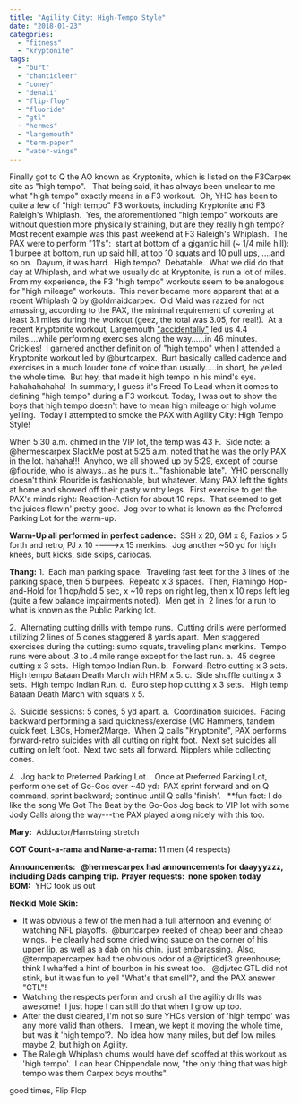 ```yaml
---
title: "Agility City: High-Tempo Style"
date: "2018-01-23"
categories: 
  - "fitness"
  - "kryptonite"
tags: 
  - "burt"
  - "chanticleer"
  - "coney"
  - "denali"
  - "flip-flop"
  - "fluoride"
  - "gtl"
  - "hermes"
  - "largemouth"
  - "term-paper"
  - "water-wings"
---
```


Finally got to Q the AO known as Kryptonite, which is listed on the F3Carpex site as "high tempo".   That being said, it has always been unclear to me what "high tempo" exactly means in a F3 workout.  Oh, YHC has been to quite a few of "high tempo" F3 workouts, including Kryptonite and F3 Raleigh's Whiplash.  Yes, the aforementioned "high tempo" workouts are without question more physically straining, but are they really high tempo?  Most recent example was this past weekend at F3 Raleigh's Whiplash.  The PAX were to perform "11's":  start at bottom of a gigantic hill (~ 1/4 mile hill): 1 burpee at bottom, run up said hill, at top 10 squats and 10 pull ups, ....and so on.  Dayum, it was hard.  High tempo?  Debatable.  What we did do that day at Whiplash, and what we usually do at Kryptonite, is run a lot of miles.  From my experience, the F3 "high tempo" workouts seem to be analogous for "high mileage" workouts.  This never became more apparent that at a recent Whiplash Q by @oldmaidcarpex.  Old Maid was razzed for not amassing, according to the PAX, the minimal requirement of covering at least 3.1 miles during the workout (geez, the total was 3.05, for real!).  At a recent Kryptonite workout, Largemouth ["accidentally"](https://f3carpex.com/2017/10/16/accidental-4-4/) led us 4.4 miles....while performing exercises along the way......in 46 minutes.  Crickies!  I garnered another definition of "high tempo" when I attended a Kryptonite workout led by @burtcarpex.  Burt basically called cadence and exercises in a much louder tone of voice than usually.....in short, he yelled the whole time.  But hey, that made it high tempo in his mind's eye.  hahahahahaha!  In summary, I guess it's Freed To Lead when it comes to defining "high tempo" during a F3 workout. Today, I was out to show the boys that high tempo doesn't have to mean high mileage or high volume yelling.  Today I attempted to smoke the PAX with Agility City: High Tempo Style!

When 5:30 a.m. chimed in the VIP lot, the temp was 43 F.  Side note: a @hermescarpex SlackMe post at 5:25 a.m. noted that he was the only PAX in the lot. hahaha!!!  Anyhoo, we all showed up by 5:29, except of course @flouride, who is always...as he puts it..."fashionable late".  YHC personally doesn't think Flouride is fashionable, but whatever. Many PAX left the tights at home and showed off their pasty wintry legs.  First exercise to get the PAX's minds right: Reaction-Action for about 10 reps.  That seemed to get the juices flowin' pretty good.  Jog over to what is known as the Preferred Parking Lot for the warm-up.

**Warm-Up all performed in perfect cadence:**  SSH x 20, GM x 8, Fazios x 5 forth and retro, PJ x 10 ---->x 15 merkins.  Jog another ~50 yd for high knees, butt kicks, side skips, cariocas.

**Thang:** 1.  Each man parking space.  Traveling fast feet for the 3 lines of the parking space, then 5 burpees.  Repeato x 3 spaces.  Then, Flamingo Hop-and-Hold for 1 hop/hold 5 sec, x ~10 reps on right leg, then x 10 reps left leg (quite a few balance impairments noted).  Men get in  2 lines for a run to what is known as the Public Parking lot.

2.  Alternating cutting drills with tempo runs.  Cutting drills were performed utilizing 2 lines of 5 cones staggered 8 yards apart.  Men staggered exercises during the cutting: sumo squats, traveling plank merkins.  Tempo runs were about .3 to .4 mile range except for the last run. a.  45 degree cutting x 3 sets.  High tempo Indian Run. b.  Forward-Retro cutting x 3 sets.  High tempo Bataan Death March with HRM x 5. c.  Side shuffle cutting x 3 sets.  High tempo Indian Run. d.  Euro step hop cutting x 3 sets.   High temp Bataan Death March with squats x 5.

3.  Suicide sessions: 5 cones, 5 yd apart. a.  Coordination suicides.  Facing backward performing a said quickness/exercise (MC Hammers, tandem quick feet, LBCs, Homer2Marge.  When Q calls "Kryptonite", PAX performs forward-retro suicides with all cutting on right foot.  Next set suicides all cutting on left foot.  Next two sets all forward. Nipplers while collecting cones.

4.  Jog back to Preferred Parking Lot.   Once at Preferred Parking Lot, perform one set of Go-Gos over ~40 yd:  PAX sprint forward and on Q command, sprint backward; continue until Q calls 'finish'.   \*\*fun fact: I do like the song We Got The Beat by the Go-Gos Jog back to VIP lot with some Jody Calls along the way---the PAX played along nicely with this too.

**Mary:**  Adductor/Hamstring stretch

**COT Count-a-rama and Name-a-rama:** 11 men (4 respects)

**Announcements:   @hermescarpex had announcements for daayyyzzz, including Dads camping trip.** **Prayer requests:  none spoken today** **BOM:**  YHC took us out

**Nekkid Mole Skin:**

- It was obvious a few of the men had a full afternoon and evening of watching NFL playoffs.  @burtcarpex reeked of cheap beer and cheap wings.  He clearly had some dried wing sauce on the corner of his upper lip, as well as a dab on his chin.  just embarassing.  Also, @termpapercarpex had the obvious odor of a @riptidef3 greenhouse; think I whaffed a hint of bourbon in his sweat too.   @djvtec GTL did not stink, but it was fun to yell "What's that smell"?, and the PAX answer "GTL"!
- Watching the respects perform and crush all the agility drills was awesome!  I just hope I can still do that when I grow up too.
- After the dust cleared, I'm not so sure YHCs version of 'high tempo' was any more valid than others.   I mean, we kept it moving the whole time, but was it 'high tempo'?.  No idea how many miles, but def low miles maybe 2, but high on Agility.
- The Raleigh Whiplash chums would have def scoffed at this workout as 'high tempo'.  I can hear Chippendale now, "the only thing that was high tempo was them Carpex boys mouths".

good times, Flip Flop
